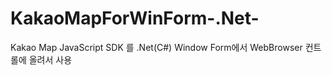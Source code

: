 # KakaoMapForWinForm-.Net-
Kakao Map JavaScript SDK 를 .Net(C#) Window Form에서 WebBrowser 컨트롤에 올려서 사용
